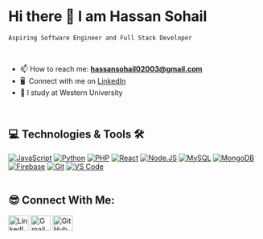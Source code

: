 <h1> Hi there 👋 I am Hassan Sohail </h1>

`Aspiring Software Engineer and Full Stack Developer`

<br/>

- 📫 How to reach me: **hassansohail02003@gmail.com**
- 🖥️ &nbsp;Connect with me on [LinkedIn](https://www.linkedin.com/in/hassansohail03/)
- 📝 I study at Western University

<br/>

## 💻 Technologies & Tools 🛠️

<div>
  <a href="#"><img alt="JavaScript" src ="https://img.shields.io/badge/JavaScript-F7DF1E?style=for-the-badge&logo=javascript&logoColor=black"/></a>
  <a href="#"><img alt="Python" src ="https://img.shields.io/badge/Python-14354C?style=for-the-badge&logo=python&logoColor=white"/></a>
  <a href="#"><img alt="PHP" src ="https://img.shields.io/badge/PHP-777BB4?style=for-the-badge&logo=php&logoColor=white"/></a>
  <a href="#"><img alt="React" src="https://img.shields.io/badge/React-61DAFB?style=for-the-badge&logo=react&logoColor=black"/></a>
  <a href="#"><img alt="Node.JS" src="https://img.shields.io/badge/Node.JS-78B362?style=for-the-badge&logo=nodedotjs&logoColor=grey"/></a>
  <a href="#"><img alt="MySQL" src="https://img.shields.io/badge/MySQL-6A89A7?style=for-the-badge&logo=mysql&logoColor=orange"/></a>
  <a href="#"><img alt="MongoDB" src="https://img.shields.io/badge/MongoDB-47A248?style=for-the-badge&logo=mongodb&logoColor=white"/></a>
  <a href="#"><img alt="Firebase" src="https://img.shields.io/badge/Firebase-FFCA28?style=for-the-badge&logo=firebase&logoColor=black"></a>
  <a href="#"><img alt="Git" src="https://img.shields.io/badge/Git-F05032?style=for-the-badge&logo=git&logoColor=white"></a>
  <a href="#"><img alt="VS Code" src="https://img.shields.io/badge/VS%20Code-0078D4?style=for-the-badge&logo=visualstudiocode&logoColor=white"></a>
</div>

<br/>

## 😎 Connect With Me: 
<a href="https://linkedin.com/in/hassansohail03" target="blank"><img align="center" src="https://www.svgrepo.com/show/448234/linkedin.svg" alt="LinkedIn" height="30" width="40" /></a>
<a href="mailto:hassansohail02003@gmail.com" target="blank"> <img align="center" src="https://www.svgrepo.com/show/349378/gmail.svg" alt="Gmail" height="30" width="40" /></a>
<a href="https://github.com/hsohail7" target="blank"> <img align="center" alt="GitHub" src="https://www.svgrepo.com/show/512317/github-142.svg" height="30" width="40" /></a>
